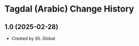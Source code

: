 Tagdal (Arabic) Change History
====================

1.0 (2025-02-28)
----------------
* Created by SIL Global
